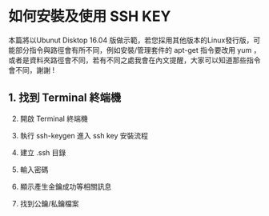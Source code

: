 ﻿# 如何安裝及使用 SSH KEY

本篇將以Ubunut Disktop 16.04 版做示範，若您採用其他版本的Linux發行版，可能部分指令與路徑會有所不同，例如安裝/管理套件的 apt-get 指令要改用 yum ，或者是資料夾路徑會不同，若有不同之處我會在內文提醒，大家可以知道那些指令會不同，謝謝 !

## 1. 找到 Terminal 終端機

2. 開啟 Terminal 終端機

3. 執行 ssh-keygen 進入 ssh key 安裝流程

4. 建立 .ssh 目錄

5. 輸入密碼

6. 顯示產生金鑰成功等相關訊息

7. 找到公鑰/私鑰檔案